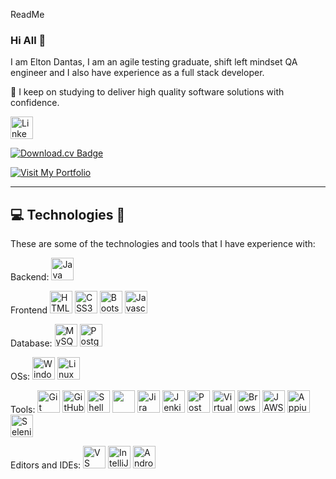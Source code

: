 ReadMe
### Hi All 👋

I am Elton Dantas,  I am an agile testing graduate, shift left mindset QA engineer and I also have experience as a full stack developer.

🌱 I keep on studying to  deliver high quality software solutions with confidence.

<a href="https://www.linkedin.com/in/eltonccdantas/" target="_blank" rel="noreferrer"><img src="https://www.svgrepo.com/show/448234/linkedin.svg" width="36" height="36" alt="LinkedIn" /></a>


[![Download.cv Badge](https://img.shields.io/badge/Download%20My%20CV-000000)](https://drive.google.com/file/d/1ou2UhvhQANzpuu4ggEmfAUUxm59YbTbj/view?usp=sharing)

[![Visit My Portfolio](https://img.shields.io/badge/Visit%20My%20Portfolio-FF5733)](https://eltondantas.com/)





____


## 💻 Technologies 🔎

These are some of the technologies and tools that I have experience with:

Backend: 
<a href="https://www.oracle.com/java/" target="_blank" rel="noreferrer"><img src="https://raw.githubusercontent.com/danielcranney/readme-generator/main/public/icons/skills/java-colored.svg" width="36" height="36" alt="Java" /></a>

<!--loading...-->
<!--![Spring](https://img.shields.io/badge/-Spring-6DB33F?style=flat-square&logo=spring&logoColor=white)-->

Frontend
<a href="https://developer.mozilla.org/en-US/docs/Glossary/HTML5" target="_blank" rel="noreferrer"><img src="https://raw.githubusercontent.com/danielcranney/readme-generator/main/public/icons/skills/html5-colored.svg" width="36" height="36" alt="HTML5" /></a>
<a href="https://www.w3.org/TR/CSS/#css" target="_blank" rel="noreferrer"><img src="https://raw.githubusercontent.com/danielcranney/readme-generator/main/public/icons/skills/css3-colored.svg" width="36" height="36" alt="CSS3" /></a>
<a href="https://getbootstrap.com/" target="_blank" rel="noreferrer"><img src="https://raw.githubusercontent.com/danielcranney/readme-generator/main/public/icons/skills/bootstrap-colored.svg" width="36" height="36" alt="Bootstrap" /></a>
<a href="https://developer.mozilla.org/en-US/docs/Web/JavaScript" target="_blank" rel="noreferrer"><img src="https://raw.githubusercontent.com/danielcranney/readme-generator/main/public/icons/skills/javascript-colored.svg" width="36" height="36" alt="Javascript" /></a>


<!--loading-->
<!--![React](https://img.shields.io/badge/React-20232A?style=for-the-badge&logo=react&logoColor=61DAFB)-->

Database:
<a href="https://www.mysql.com/" target="_blank" rel="noreferrer"><img src="https://raw.githubusercontent.com/danielcranney/readme-generator/main/public/icons/skills/mysql-colored.svg" width="36" height="36" alt="MySQL" /></a>
<a href="https://www.postgresql.org/" target="_blank" rel="noreferrer"><img src="https://www.svgrepo.com/show/354200/postgresql.svg" width="36" height="36" alt="PostgreSQL" /></a>

OSs:
<a href="https://www.microsoft.com/en-us/windows" target="_blank" rel="noreferrer"><img src="https://www.svgrepo.com/show/354069/microsoft-windows.svg" width="36" height="36" alt="Windows" /></a>
<a href="https://www.redhat.com/en/topics/linux/what-is-linux" target="_blank" rel="noreferrer"><img src="https://www.svgrepo.com/show/354004/linux-tux.svg" width="36" height="36" alt="Linux" /></a>


Tools:
<a href="https://git-scm.com/" target="_blank" rel="noreferrer"><img src="https://www.svgrepo.com/show/452210/git.svg" width="36" height="36" alt="Git" /></a>
<a href="https://github.com/" target="_blank" rel="noreferrer"><img src="https://www.svgrepo.com/show/473620/github.svg" width="36" height="36" alt="GitHub" /></a>
<a href="https://en.wikipedia.org/wiki/Shell_script" target="_blank" rel="noreferrer"><img src="https://www.svgrepo.com/show/366577/application-x-shellscript.svg" width="36" height="36" alt="Shell Script" /></a>
<a href="https://www.docker.com/" target="_blank" rel="noreferrer"><img src="https://www.svgrepo.com/show/448221/docker.svg" width="36" height="36" alt="" /></a>
<a href="https://www.atlassian.com/software/jira" target="_blank" rel="noreferrer"><img src="https://www.svgrepo.com/show/452241/jira.svg" width="36" height="36" alt="Jira" /></a>
<a href="https://www.jenkins.io/" target="_blank" rel="noreferrer"><img src="https://www.svgrepo.com/show/353929/jenkins.svg" width="36" height="36" alt="Jenkins" /></a>
<a href="https://www.postman.com/" target="_blank" rel="noreferrer"><img src="https://www.svgrepo.com/show/354202/postman-icon.svg" width="36" height="36" alt="Postman" /></a>
<a href="https://www.virtualbox.org/" target="_blank" rel="noreferrer"><img src="https://www.svgrepo.com/show/377856/virtualbox.svg" width="36" height="36" alt="VirtualBox" /></a>
<a href="https://www.browserstack.com/" target="_blank" rel="noreferrer"><img src="https://www.svgrepo.com/show/353515/browserstack.svg" width="36" height="36" alt="BrowserStack" /></a>
<a href="https://www.freedomscientific.com/products/software/jaws/" target="_blank" rel="noreferrer"><img src="https://www.svgrepo.com/show/145783/shark.svg" width="36" height="36" alt="JAWS" /></a>
<a href="https://appium.io/" target="_blank" rel="noreferrer"><img src="https://www.svgrepo.com/show/353413/appium.svg" width="36" height="36" alt="Appium" /></a>
<a href="https://www.selenium.dev/" target="_blank" rel="noreferrer"><img src="https://www.svgrepo.com/show/354321/selenium.svg" width="36" height="36" alt="Selenium" /></a>


Editors and IDEs:
<a href="https://code.visualstudio.com/" target="_blank" rel="noreferrer"><img src="https://www.svgrepo.com/show/374171/vscode.svg" width="36" height="36" alt="VS Code" /></a>
<a href="https://www.jetbrains.com/idea/?var=1" target="_blank" rel="noreferrer"><img src="https://www.svgrepo.com/show/353906/intellij-idea.svg" width="36" height="36" alt="IntelliJ" /></a>
<a href="https://developer.android.com/studio?gad_source=1&gclid=Cj0KCQjwlN6wBhCcARIsAKZvD5gFvgwFg5lP_jH4Sud233trl7aDbYS_uLI_NxYSfTxyGkw-4pSarFwaAuo3EALw_wcB&gclsrc=aw.ds" target="_blank" rel="noreferrer"><img src="https://www.svgrepo.com/show/305701/androidstudio.svg" width="36" height="36" alt="Android Studio" /></a>

<!--
**eltonccdantas/eltonccdantas** is a ✨ _special_ ✨ repository because its `README.md` (this file) appears on your GitHub profile.

Here are some ideas to get you started:

- 🔭 I’m currently working on ...
- 🌱 I’m currently learning ...
- 👯 I’m looking to collaborate on ...
- 🤔 I’m looking for help with ...
- 💬 Ask me about ...
- 📫 How to reach me: ...
- 😄 Pronouns: ...
- ⚡ Fun fact: ...
-->
